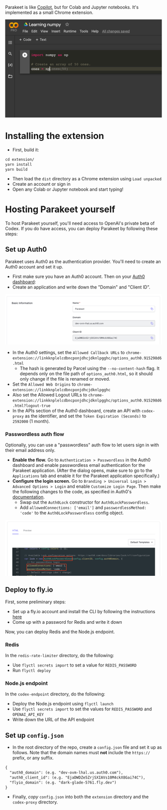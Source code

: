 Parakeet is like [Copilot](https://copilot.github.com/), but for Colab and Jupyter notebooks. It's implemented as a small Chrome extension.

![Example of usage](./example.png)

# Installing the extension

- First, build it:

```
cd extension/
yarn install
yarn build
```

- Then load the `dist` directory as a Chrome extension using `Load unpacked`
- Create an account or sign in
- Open any Colab or Jupyter notebook and start typing!

# Hosting Parakeet yourself

To host Parakeet yourself, you'll need access to OpenAI's private beta of Codex. If you do have access, you can deploy Parakeet by following these steps:

## Set up Auth0

Parakeet uses Auth0 as the authentication provider. You'll need to create an Auth0 account and set it up.

- First make sure you have an Auth0 account. Then on your [Auth0 dashboard](https://manage.auth0.com/):
- Create an application and write down the "Domain" and "Client ID".

![Auth0 settings](./auth0_settings.png)

- In the Auth0 settings, set the `Allowed Callback URLs` to `chrome-extension://linkknplelcdbncponjdhcjdknlpgghc/options_auth0.915298d6.html`
  - The hash is generated by Parcel using the `--no-content-hash` flag. It depends only on the file path of `options_auth0.html`, so it should only change if the file is renamed or moved.
- Set the `Allowed Web Origins` to `chrome-extension://linkknplelcdbncponjdhcjdknlpgghc`
- Also set the Allowed Logout URLs to `chrome-extension://linkknplelcdbncponjdhcjdknlpgghc/options_auth0.915298d6.html?logout-true`
- In the APIs section of the Auth0 dashboard, create an API with `codex-proxy` as the identifier, and set the `Token Expiration (Seconds)` to `2592000` (1 month).

### Passwordless auth flow

Optionally, you can use a "passwordless" auth flow to let users sign in with their email address only.

- **Enable the flow.** Go to `Authentication > Passwordless` in the Auth0 dashboard and enable passwordless email authentication for the Parakeet application. (After the dialog opens, make sure to go to the `Applications` tab and enable it for the Parakeet application specifically.)
- **Configure the login screen.** Go to `Branding > Universal Login > Advanced Options > Login` and enable `Customize Login Page`. Then make the following changes to the code, as specified in Auth0's [documentation](https://auth0.com/docs/libraries/lock#passwordless-options).
  - Swap out the `Auth0Lock` constructor for `Auth0LockPasswordless`.
  - Add `allowedConnections: ['email']` and `passwordlessMethod: 'code'` to the `Auth0LockPasswordless` config object.

![The code to change](./auth0_login_screen_code.png)

## Deploy to fly.io

First, some preliminary steps:

- Set up a fly.io account and install the CLI by following the instructions [here](https://fly.io/docs/speedrun/)
- Come up with a password for Redis and write it down

Now, you can deploy Redis and the Node.js endpoint.

### Redis

In the `redis-rate-limiter` directory, do the following:

- Use `flyctl secrets import` to set a value for `REDIS_PASSWORD`
- Run `flyctl deploy`

### Node.js endpoint

In the `codex-endpoint` directory, do the following:

- Deploy the Node.js endpoint using `flyctl launch`
- Use `flyctl secrets import` to set the values for `REDIS_PASSWORD` and `OPENAI_API_KEY`
- Write down the URL of the API endpoint

## Set up `config.json`

- In the root directory of the repo, create a `config.json` file and set it up as follows. Note that the domain names must **not** include the `https://` prefix, or any suffix.

```
{
  "auth0_domain": (e.g. "dev-ovm-lhal.us.auth0.com"),
  "auth0_client_id": (e.g. "EjaDWDZe5ZrjSXIAVs10M4ckX8Gai74C"),
  "flyio_domain": (e.g. "dark-glade-5761.fly.dev")
}
```

- Finally, _copy_ `config.json` into both the `extension` directory and the `codex-proxy` directory.
